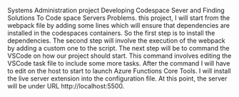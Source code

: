 Systems Administration project 
Developing Codespace Sever and Finding Solutions To Code space Servers Problems.
this project, I will start from the webpack file by adding some lines which will ensure that dependencies are installed in the codespaces containers. So the first step is to install the 
dependencies. The second step will involve the execution of the webpack by adding a custom one to the script. The next step will be to command the VSCode on how our project should start. This command involves editing the VSCode task file to include some more tasks. After the 
command I will have to edit on the host to start to launch Azure Functions Core Tools. I will 
install the live server extension into the configuration file. At this point, the server will be under 
URL http://localhost:5500. 
